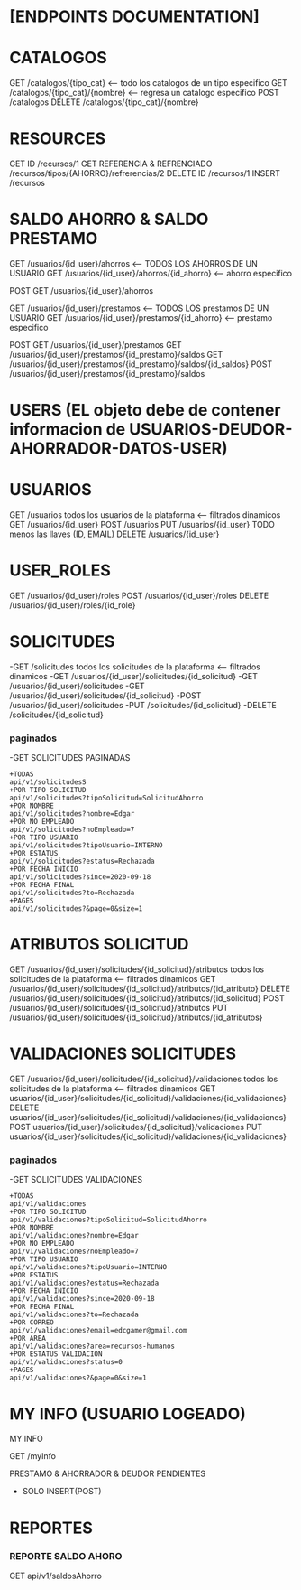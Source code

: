 # [ENDPOINTS DOCUMENTATION]

# CATALOGOS

GET /catalogos/{tipo_cat} <-- todo los catalogos de un tipo especifico
GET /catalogos/{tipo_cat}/{nombre} <-- regresa un catalogo especifico
POST /catalogos
DELETE /catalogos/{tipo_cat}/{nombre}

# RESOURCES

GET ID  /recursos/1
GET REFERENCIA & REFRENCIADO /recursos/tipos/{AHORRO}/refrerencias/2
DELETE ID /recursos/1
INSERT /recursos

# SALDO AHORRO & SALDO PRESTAMO

GET /usuarios/{id_user}/ahorros  <-- TODOS LOS AHORROS DE UN USUARIO
GET /usuarios/{id_user}/ahorros/{id_ahorro} <-- ahorro especifico

POST GET /usuarios/{id_user}/ahorros

GET /usuarios/{id_user}/prestamos  <-- TODOS LOS prestamos DE UN USUARIO
GET /usuarios/{id_user}/prestamos/{id_ahorro} <-- prestamo especifico

POST GET /usuarios/{id_user}/prestamos
GET /usuarios/{id_user}/prestamos/{id_prestamo}/saldos
GET /usuarios/{id_user}/prestamos/{id_prestamo}/saldos/{id_saldos}
POST /usuarios/{id_user}/prestamos/{id_prestamo}/saldos

# USERS (EL objeto debe de contener informacion de USUARIOS-DEUDOR-AHORRADOR-DATOS-USER)

# USUARIOS

GET /usuarios todos los usuarios de la plataforma <-- filtrados dinamicos
GET /usuarios/{id_user}
POST /usuarios
PUT /usuarios/{id_user} TODO menos las llaves (ID, EMAIL)
DELETE /usuarios/{id_user}

# USER_ROLES

GET     /usuarios/{id_user}/roles 
POST    /usuarios/{id_user}/roles
DELETE  /usuarios/{id_user}/roles/{id_role}

# SOLICITUDES 

-GET    /solicitudes todos los solicitudes de la plataforma <-- filtrados dinamicos
-GET    /usuarios/{id_user}/solicitudes/{id_solicitud}
-GET    /usuarios/{id_user}/solicitudes
-GET    /usuarios/{id_user}/solicitudes/{id_solicitud}
-POST   /usuarios/{id_user}/solicitudes
-PUT    /solicitudes/{id_solicitud}
-DELETE /solicitudes/{id_solicitud}

### paginados 
-GET SOLICITUDES PAGINADAS

    +TODAS
    api/v1/solicitudesS
    +POR TIPO SOLICITUD
    api/v1/solicitudes?tipoSolicitud=SolicitudAhorro
    +POR NOMBRE
    api/v1/solicitudes?nombre=Edgar
    +POR NO EMPLEADO
    api/v1/solicitudes?noEmpleado=7
    +POR TIPO USUARIO
    api/v1/solicitudes?tipoUsuario=INTERNO
    +POR ESTATUS
    api/v1/solicitudes?estatus=Rechazada
    +POR FECHA INICIO
    api/v1/solicitudes?since=2020-09-18
    +POR FECHA FINAL
    api/v1/solicitudes?to=Rechazada
    +PAGES
    api/v1/solicitudes?&page=0&size=1

# ATRIBUTOS SOLICITUD 

GET /usuarios/{id_user}/solicitudes/{id_solicitud}/atributos todos los solicitudes de la plataforma <-- filtrados dinamicos
GET /usuarios/{id_user}/solicitudes/{id_solicitud}/atributos/{id_atributo}
DELETE /usuarios/{id_user}/solicitudes/{id_solicitud}/atributos/{id_solicitud}
POST /usuarios/{id_user}/solicitudes/{id_solicitud}/atributos
PUT /usuarios/{id_user}/solicitudes/{id_solicitud}/atributos/{id_atributos}

# VALIDACIONES SOLICITUDES 

GET /usuarios/{id_user}/solicitudes/{id_solicitud}/validaciones todos los solicitudes de la plataforma <-- filtrados dinamicos
GET usuarios/{id_user}/solicitudes/{id_solicitud}/validaciones/{id_validaciones}
DELETE usuarios/{id_user}/solicitudes/{id_solicitud}/validaciones/{id_validaciones}
POST usuarios/{id_user}/solicitudes/{id_solicitud}/validaciones
PUT usuarios/{id_user}/solicitudes/{id_solicitud}/validaciones/{id_validaciones}

### paginados 

-GET SOLICITUDES VALIDACIONES

    +TODAS
    api/v1/validaciones
    +POR TIPO SOLICITUD
    api/v1/validaciones?tipoSolicitud=SolicitudAhorro
    +POR NOMBRE
    api/v1/validaciones?nombre=Edgar
    +POR NO EMPLEADO
    api/v1/validaciones?noEmpleado=7
    +POR TIPO USUARIO
    api/v1/validaciones?tipoUsuario=INTERNO
    +POR ESTATUS
    api/v1/validaciones?estatus=Rechazada
    +POR FECHA INICIO
    api/v1/validaciones?since=2020-09-18
    +POR FECHA FINAL
    api/v1/validaciones?to=Rechazada
    +POR CORREO
    api/v1/validaciones?email=edcgamer@gmail.com
    +POR AREA
    api/v1/validaciones?area=recursos-humanos
    +POR ESTATUS VALIDACION
    api/v1/validaciones?status=0
    +PAGES
    api/v1/validaciones?&page=0&size=1


# MY INFO (USUARIO LOGEADO) 
MY INFO

GET /myInfo

PRESTAMO & AHORRADOR & DEUDOR PENDIENTES

* SOLO INSERT(POST)

# REPORTES

### REPORTE SALDO AHORO
GET api/v1/saldosAhorro
